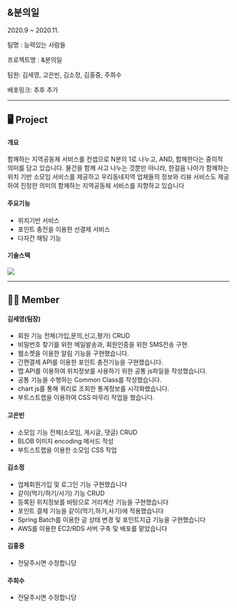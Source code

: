 ## &amp;분의일

2020.9 ~ 2020.11.

팀명 : 능력있는 사람들

프로젝트명 : &amp;분의일

팀원: 김세영, 고은빈, 김소정, 김홍중, 주희수

배포링크: 추후 추가

- - -

## 🖥 Project

#### 개요

함께하는 지역공동체 서비스를 컨셉으로 N분의 1로 나누고, AND, 함께한다는 중의적 의미를 담고 있습니다.
물건을 함께 사고 나누는 것뿐만 아니라, 한걸음 나아가 함께하는 위치 기반 소모임 서비스를 제공하고
우리동네지역 업체들의 정보와 리뷰 서비스도 제공하여 진정한 의미의 함께하는 지역공동체 서비스를 지향하고 있습니다

#### 주요기능

- 위치기반 서비스
- 포인트 충전을 이용한 선결제 서비스
- 다자간 채팅 기능

#### 기술스택

<img src="https://stothey0804.github.io/assets/images/project/stack.png">



- - -

## 👩‍💻 Member

#### 김세영(팀장)

- 회원 기능 전체(가입,문의,신고,평가) CRUD
- 비밀번호 찾기를 위한 메일발송과, 회원인증을 위한 SMS전송 구현.
- 웹소켓을 이용한 알림 기능을 구현했습니다.
- 간편결제 API를 이용한 포인트 충전기능을 구현했습니다.
- 맵 API를 이용하여 위치정보를 사용하기 위한 공통 js파일을 작성했습니다.
- 공통 기능을 수행하는 Common Class를 작성했습니다.
- chart js를 통해 쿼리로 조회한 통계정보를 시각화했습니다.
- 부트스트랩을 이용하여 CSS 마무리 작업을 했습니다.

#### 고은빈

- 소모임 기능 전체(소모임, 게시글, 댓글) CRUD
- BLOB 이미지 encoding 메서드 작성
- 부트스트랩을 이용한 소모임 CSS 작업

#### 김소정

- 업체회원가입 및 로그인 기능 구현했습니다
- 같이(먹기/하기/사기) 기능 CRUD
- 등록된 위치정보를 바탕으로 거리계산 기능을 구현했습니다
- 포인트 결제 기능을 같이(먹기,하기,사기)에 적용했습니다
- Spring Batch를 이용한 글 상태 변경 및 포인트지급 기능을 구현했습니다
- AWS를 이용한 EC2/RDS 서버 구축 및 배포를 맡았습니다

#### 김홍중

- 전달주시면 수정합니당

#### 주희수

- 전달주시면 수정합니당
